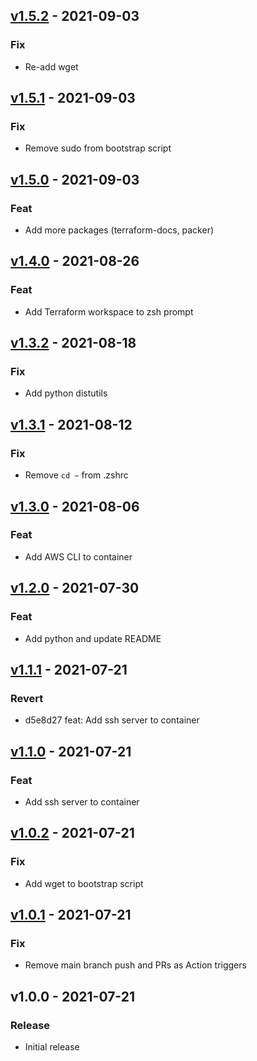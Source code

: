 
<a name="v1.5.2"></a>
## [v1.5.2](https://github.com/ethanhassett/devcontainer/compare/v1.5.1...v1.5.2) - 2021-09-03

### Fix

- Re-add wget


<a name="v1.5.1"></a>
## [v1.5.1](https://github.com/ethanhassett/devcontainer/compare/v1.5.0...v1.5.1) - 2021-09-03

### Fix

- Remove sudo from bootstrap script


<a name="v1.5.0"></a>
## [v1.5.0](https://github.com/ethanhassett/devcontainer/compare/v1.4.0...v1.5.0) - 2021-09-03

### Feat

- Add more packages (terraform-docs, packer)


<a name="v1.4.0"></a>
## [v1.4.0](https://github.com/ethanhassett/devcontainer/compare/v1.3.2...v1.4.0) - 2021-08-26

### Feat

- Add Terraform workspace to zsh prompt


<a name="v1.3.2"></a>
## [v1.3.2](https://github.com/ethanhassett/devcontainer/compare/v1.3.1...v1.3.2) - 2021-08-18

### Fix

- Add python distutils


<a name="v1.3.1"></a>
## [v1.3.1](https://github.com/ethanhassett/devcontainer/compare/v1.3.0...v1.3.1) - 2021-08-12

### Fix

- Remove `cd ~` from .zshrc


<a name="v1.3.0"></a>
## [v1.3.0](https://github.com/ethanhassett/devcontainer/compare/v1.2.0...v1.3.0) - 2021-08-06

### Feat

- Add AWS CLI to container


<a name="v1.2.0"></a>
## [v1.2.0](https://github.com/ethanhassett/devcontainer/compare/v1.1.1...v1.2.0) - 2021-07-30

### Feat

- Add python and update README


<a name="v1.1.1"></a>
## [v1.1.1](https://github.com/ethanhassett/devcontainer/compare/v1.1.0...v1.1.1) - 2021-07-21

### Revert

- d5e8d27 feat: Add ssh server to container


<a name="v1.1.0"></a>
## [v1.1.0](https://github.com/ethanhassett/devcontainer/compare/v1.0.2...v1.1.0) - 2021-07-21

### Feat

- Add ssh server to container


<a name="v1.0.2"></a>
## [v1.0.2](https://github.com/ethanhassett/devcontainer/compare/v1.0.1...v1.0.2) - 2021-07-21

### Fix

- Add wget to bootstrap script


<a name="v1.0.1"></a>
## [v1.0.1](https://github.com/ethanhassett/devcontainer/compare/v1.0.0...v1.0.1) - 2021-07-21

### Fix

- Remove main branch push and PRs as Action triggers


<a name="v1.0.0"></a>
## v1.0.0 - 2021-07-21

### Release

- Initial release


